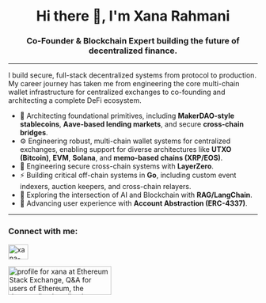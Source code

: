 <h1 align="center">Hi there 👋, I'm Xana Rahmani</h1>
<h3 align="center">Co-Founder & Blockchain Expert building the future of decentralized finance.</h3>

---

I build secure, full-stack decentralized systems from protocol to production. My career journey has taken me from engineering the core multi-chain wallet infrastructure for centralized exchanges to co-founding and architecting a complete DeFi ecosystem.

*   🚀 Architecting foundational primitives, including **MakerDAO-style stablecoins**, **Aave-based lending markets**, and secure **cross-chain bridges**.
*   ⚙️ Engineering robust, multi-chain wallet systems for centralized exchanges, enabling support for diverse architectures like **UTXO (Bitcoin)**, **EVM**, **Solana**, and **memo-based chains (XRP/EOS)**.
*   🔗 Engineering secure cross-chain systems with **LayerZero**.
*   ⚡  Building critical off-chain systems in **Go**, including custom event indexers, auction keepers, and cross-chain relayers.
*   🤖 Exploring the intersection of AI and Blockchain with **RAG/LangChain**.
*   🔐 Advancing user experience with **Account Abstraction (ERC-4337)**.
  
---

### Connect with me:

<p align="left">
    <a href="https://linkedin.com/in/xana-rahmani" target="blank">
        <img align="center" src="https://raw.githubusercontent.com/rahuldkjain/github-profile-readme-generator/master/src/images/icons/Social/linked-in-alt.svg" alt="xana-rahmani" height="30" width="40" /></a>
  </a>
</p>


<a href="https://ethereum.stackexchange.com/users/91164/xana">
<img src="https://ethereum.stackexchange.com/users/flair/91164.png" width="208" height="58" alt="profile for xana at Ethereum Stack Exchange, Q&amp;A for users of Ethereum, the decentralized application platform and smart contract enabled blockchain" title="profile for xana at Ethereum Stack Exchange, Q&amp;A for users of Ethereum, the decentralized application platform and smart contract enabled blockchain"></a>
